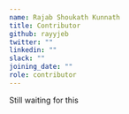 ```yaml
---
name: Rajab Shoukath Kunnath
title: Contributor
github: rayyjeb
twitter: ""
linkedin: ""
slack: ""
joining_date: ""
role: contributor
---
```


Still waiting for this
